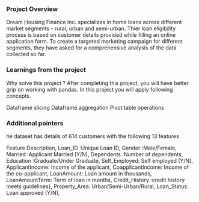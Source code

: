 ### Project Overview

 Dream Housing Finance Inc. specializes in home loans across different market segments - rural, urban and semi-urban. Thier loan eligibility process is based on customer details provided while filling an online application form. To create a targeted marketing campaign for different segments, they have asked for a comprehensive analysis of the data collected so far.




### Learnings from the project

 Why solve this project ?
After completing this project, you will have better grip on working with pandas. In this project you will apply following concepts.

Dataframe slicing
Dataframe aggregation
Pivot table operations


### Additional pointers

 he dataset has details of 614 customers with the following 13 features

Feature	Description,
Loan_ID	:Unique Loan ID,
Gender	:Male/Female,
Married	:Applicant Married (Y/N),
Dependents	:Number of dependents,
Education	:Graduate/Under Graduate,
Self_Employed:	Self employed (Y/N),
ApplicantIncome:	Income of the applicant,
CoapplicantIncome:	Income of the co-applicant,
LoanAmount:	Loan amount in thousands,
LoanAmountTerm:	Term of loan in months,
Credit_History	:credit history meets guidelines},
Property_Area:	Urban/Semi-Urban/Rural,
Loan_Status:	Loan approved (Y/N),


